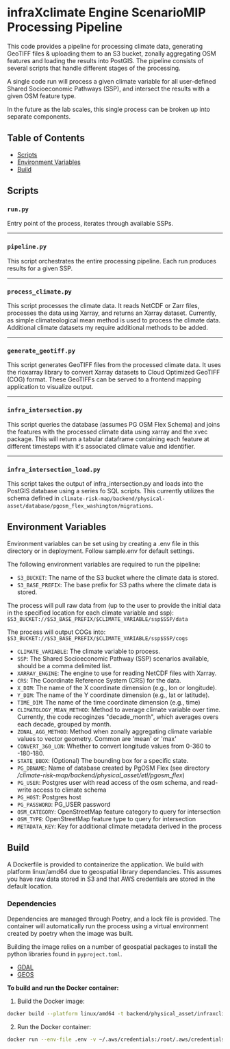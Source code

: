 # infraXclimate Engine ScenarioMIP Processing Pipeline

This code provides a pipeline for processing climate data, generating GeoTIFF files & uploading them to an S3 bucket, zonally aggregating OSM features and loading the results into PostGIS. The pipeline consists of several scripts that handle different stages of the processing.

A single code run will process a given climate variable for all user-defined Shared Socioeconomic Pathways (SSP), and intersect the results with a given OSM feature type.

In the future as the lab scales, this single process can be broken up into separate components.


## Table of Contents

- [Scripts](#scripts)
- [Environment Variables](#environment-variables)
- [Build](#build)

## Scripts

### `run.py`

Entry point of the process, iterates through available SSPs.

---

### `pipeline.py`

This script orchestrates the entire processing pipeline. Each run produces results for a given SSP.

---

### `process_climate.py`

This script processes the climate data. It reads NetCDF or Zarr files, processes the data using Xarray, and returns an Xarray dataset. Currently, as simple climateological mean method is used to process the climate data. Additional climate datasets my require additional methods to be added.

---

### `generate_geotiff.py`

This script generates GeoTIFF files from the processed climate data. It uses the rioxarray library to convert Xarray datasets to Cloud Optimized GeoTIFF (COG) format. These GeoTIFFs can be served to a frontend mapping application to visualize output.

---

### `infra_intersection.py`

This script queries the database (assumes PG OSM Flex Schema) and joins the features with the processed climate data using xarray and the xvec package. This will return a tabular dataframe containing each feature at different timesteps with it's associated climate value and identifier.

---

### `infra_intersection_load.py`

This script takes the output of infra_intersection.py and loads into the PostGIS database using a series fo SQL scripts. This currently utilizes the schema defined in `climate-risk-map/backend/physical-asset/database/pgosm_flex_washington/migrations`.

## Environment Variables
Environment variables can be set using by creating a .env file in this directory or in deployment. Follow sample.env for default settings.

The following environment variables are required to run the pipeline:

- `S3_BUCKET`: The name of the S3 bucket where the climate data is stored.
- `S3_BASE_PREFIX`: The base prefix for S3 paths where the climate data is stored. 

The process will pull raw data from (up to the user to provide the initial data in the specified location for each climate variable and ssp): `$S3_BUCKET://$S3_BASE_PREFIX/$CLIMATE_VARIABLE/ssp$SSP/data`


The process will output COGs into:
`$S3_BUCKET://$S3_BASE_PREFIX/$CLIMATE_VARIABLE/ssp$SSP/cogs`



- `CLIMATE_VARIABLE`: The climate variable to process.
- `SSP`: The Shared Socioeconomic Pathway (SSP) scenarios available, should be a comma delimited list.
- `XARRAY_ENGINE`: The engine to use for reading NetCDF files with Xarray.
- `CRS`: The Coordinate Reference System (CRS) for the data.
- `X_DIM`: The name of the X coordinate dimension (e.g., lon or longitude).
- `Y_DIM`: The name of the Y coordinate dimension (e.g., lat or latitude).
- `TIME_DIM`: The name of the time coordinate dimension (e.g., time)
- `CLIMATOLOGY_MEAN_METHOD`: Method to average climate variable over time. Currently, the code recoginzes "decade_month", which averages overs each decade, grouped by month. 
- `ZONAL_AGG_METHOD`: Method when zonally aggregating climate variable values to vector geometry. Common are 'mean' or 'max'
- `CONVERT_360_LON`: Whether to convert longitude values from 0-360 to -180-180.
- `STATE_BBOX`: (Optional) The bounding box for a specific state.
- `PG_DBNAME`: Name of database created by PgOSM Flex (see directory */climate-risk-map/backend/physical_asset/etl/pgosm_flex*)
- `PG_USER`: Postgres user with read access of the osm schema, and read-write access to climate schema
- `PG_HOST`: Postgres host
- `PG_PASSWORD`: PG_USER password
- `OSM_CATEGORY`: OpenStreetMap feature category to query for intersection
- `OSM_TYPE`: OpenStreetMap feature type to query for intersection
- `METADATA_KEY`: Key for additional climate metadata derived in the process

## Build

A Dockerfile is provided to containerize the application. We build with platform linux/amd64 due to geospatial library dependancies. This assumes you have raw data stored in S3 and that AWS credentials are stored in the default location.

### Dependencies
Dependencies are managed through Poetry, and a lock file is provided. The container will automatically run the process using a virtual environment created by poetry when the image was built. 

Building the image relies on a number of geospatial packages to install the python libraries found in `pyproject.toml`.

- [GDAL](https://gdal.org/en/latest/)
- [GEOS](https://libgeos.org/)


 **To build and run the Docker container:**

1. Build the Docker image:
```bash
docker build --platform linux/amd64 -t backend/physical_asset/infraxclimate/scenariomip .
```

2. Run the Docker container:
```bash
docker run --env-file .env -v ~/.aws/credentials:/root/.aws/credentials:ro backend/physical_asset/infraxclimate/scenariomip
```


